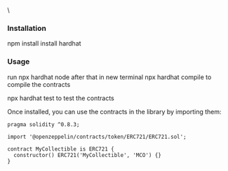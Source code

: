 \

### Installation

npm install
install hardhat

### Usage

run npx hardhat node
after that in new terminal
npx hardhat compile to compile the contracts

npx hardhat test to test the contracts

Once installed, you can use the contracts in the library by importing them:

```solidity
pragma solidity ^0.8.3;

import '@openzeppelin/contracts/token/ERC721/ERC721.sol';

contract MyCollectible is ERC721 {
  constructor() ERC721('MyCollectible', 'MCO') {}
}

```
